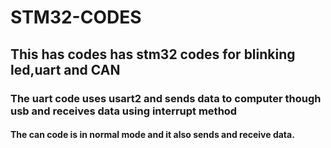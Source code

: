 # STM32-CODES
## This has codes has stm32 codes for blinking led,uart and CAN
### The uart code uses usart2 and sends data to computer though usb and receives data using interrupt method
#### The can code is in normal mode and it also sends and receive data.
